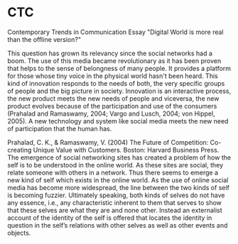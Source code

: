 # CTC
Contemporary Trends in Communication Essay "Digital World is more real than the offline version?"

This question has grown its relevancy since the social networks had a boom. The use of this media became revolutionary as it has been proven that helps to the sense of belongness of many people. It provides a platform for those whose tiny voice in the physical world hasn't been heard. This kind of innovation responds to the needs of both, the very specific groups of people and the big picture in society. Innovation is an interactive process, the new product meets the new needs of people and viceversa, the new product evolves because of the participation and use of the consumers (Prahalad and Ramaswamy, 2004; Vargo and Lusch, 2004; von Hippel, 2005). A new technology and system like social media meets the new need of participation that the human has. 




Prahalad, C. K., & Ramaswamy, V. (2004) The Future of Competition: Co-creating Unique Value with Customers. Boston: Harvard Business Press.
The emergence of social networking sites has created a problem of how the self is to be understood in the online world. 
As these sites are social, they relate someone with others in a network. Thus there seems to emerge a new kind of self which exists in the online world. As the use of online social media has become more widespread, the line between the two kinds of self is becoming fuzzier. Ultimately speaking, both kinds of selves do not have any essence, i.e., any characteristic inherent to them that serves to show that these selves are what they are and none other. Instead an externalist account of the identity of the self is offered that locates the identity in question in the self’s relations with other selves as well as other events and objects.
